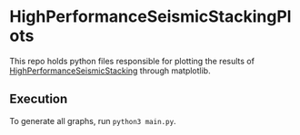 # HighPerformanceSeismicStackingPlots

This repo holds python files responsible for plotting the results of [HighPerformanceSeismicStacking](https://github.com/lmcad-unicamp/HighPerformanceSeismicStacking) through matplotlib.


## Execution

To generate all graphs, run `python3 main.py`.
